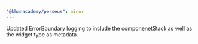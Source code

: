 ```yaml
---
"@khanacademy/perseus": minor
---
```


Updated ErrorBoundary logging to include the componenetStack as well as the widget type as metadata.
